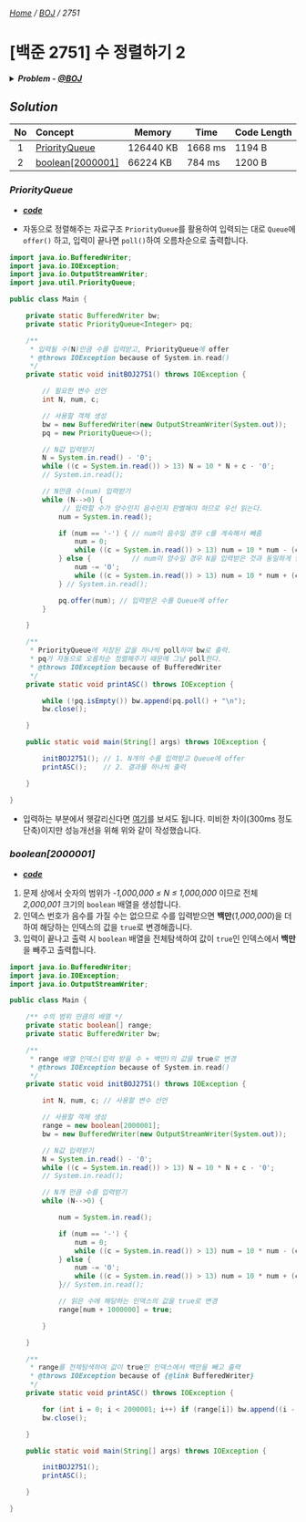 ###### [*Home*](../../../../README.md) / [*BOJ*](../../../../BAEKJOON.md) / *2751*

# [백준 2751] 수 정렬하기 2

<details>
    <summary>
        <i><strong>Problem - <a href="https://www.acmicpc.net/problem/2751">@BOJ</a></strong></i>
    </summary>
    <h2><i>Problem</i></h2>
    <p>
        N개의 수가 주어졌을 때, 이를 오름차순으로 정렬하는 프로그램을 작성하시오.
    </p>
    <h2><i>Input</i></h2>
    <p>
        첫째 줄에 수의 개수 N(1 ≤ N ≤ 1,000,000)이 주어진다. 둘째 줄부터 N개의 줄에는 숫자가 주어진다. 이 수는 절댓값이 1,000,000보다 작거나 같은 정수이다. 수는 중복되지 않는다.
    </p>
    <h2><i>Output</i></h2>
    <p>
        첫째 줄부터 N개의 줄에 오름차순으로 정렬한 결과를 한 줄에 하나씩 출력한다.
    </p>
    <h2><i>Example</i></h2>
    <h3><i>in</i></h3>
    <pre><code>5
5
4
3
2
1</code></pre>
    <h3><i>out</i></h3>
    <pre><code>1
2
3
4
5</code></pre>
</details>

## *Solution*

|No |Concept              |Memory   |Time   |Code Length|
|:-:|:--------------------|---------|-------|-----------|
|1  |[PriorityQueue][1]   |126440 KB|1668 ms|1194 B     |
|2  |[boolean[2000001]][2]| 66224 KB| 784 ms|1200 B     |

### *PriorityQueue*

* [***code***](http://boj.kr/a5086d5fdd584e5083c352906fff1d3a)

* 자동으로 정렬해주는 자료구조 `PriorityQueue`를 활용하여 입력되는 대로 `Queue`에 `offer()` 하고, 입력이 끝나면 `poll()`하여 오름차순으로 출력합니다.

```java
import java.io.BufferedWriter;
import java.io.IOException;
import java.io.OutputStreamWriter;
import java.util.PriorityQueue;

public class Main {

    private static BufferedWriter bw;
    private static PriorityQueue<Integer> pq;

    /**
     * 입력될 수(N)만큼 수를 입력받고, PriorityQueue에 offer
     * @throws IOException because of System.in.read()
     */
    private static void initBOJ2751() throws IOException {

        // 필요한 변수 선언
        int N, num, c;

        // 사용할 객체 생성
        bw = new BufferedWriter(new OutputStreamWriter(System.out));
        pq = new PriorityQueue<>();

        // N값 입력받기
        N = System.in.read() - '0';
        while ((c = System.in.read()) > 13) N = 10 * N + c - '0';
        // System.in.read();

        // N만큼 수(num) 입력받기
        while (N-->0) {
             // 입력할 수가 양수인지 음수인지 판별해야 하므로 우선 읽는다.
            num = System.in.read();

            if (num == '-') { // num이 음수일 경우 c를 계속해서 빼줌
                num = 0;
                while ((c = System.in.read()) > 13) num = 10 * num - (c - '0');
            } else {          // num이 양수일 경우 N을 입력받은 것과 동일하게 받음
                num -= '0';
                while ((c = System.in.read()) > 13) num = 10 * num + (c - '0');
            } // System.in.read();

            pq.offer(num); // 입력받은 수를 Queue에 offer
        }

    }

    /**
     * PriorityQueue에 저장된 값을 하나씩 poll하여 bw로 출력.
     * pq가 자동으로 오름차순 정렬해주기 때문에 그냥 poll한다.
     * @throws IOException because of BufferedWriter
     */
    private static void printASC() throws IOException {

        while (!pq.isEmpty()) bw.append(pq.poll() + "\n");
        bw.close();

    }

    public static void main(String[] args) throws IOException {

        initBOJ2751(); // 1. N개의 수를 입력받고 Queue에 offer
        printASC();    // 2. 결과를 하나씩 출력

    }

}
```

* 입력하는 부분에서 헷갈리신다면 [여기](Java02.java)를 보셔도 됩니다. 미비한 차이(300ms 정도 단축)이지만 성능개선을 위해 위와 같이 작성했습니다.

### *boolean[2000001]*

* [***code***](http://boj.kr/80d248761b48418ea90a0f78644a5358)

1. 문제 상에서 숫자의 범위가 *-1,000,000 ≤ N ≤ 1,000,000* 이므로 전체 *2,000,001* 크기의 `boolean` 배열을 생성합니다.
2. 인덱스 번호가 음수를 가질 수는 없으므로 수를 입력받으면 **백만**(*1,000,000*)을 더하여 해당하는 인덱스의 값을 `true`로 변경해줍니다.
3. 입력이 끝나고 출력 시 `boolean` 배열을 전체탐색하여 값이 `true`인 인덱스에서 **백만**을 빼주고 출력합니다.

```java
import java.io.BufferedWriter;
import java.io.IOException;
import java.io.OutputStreamWriter;

public class Main {

    /** 수의 범위 만큼의 배열 */
    private static boolean[] range;
    private static BufferedWriter bw;

    /**
     * range 배열 인덱스(입력 받을 수 + 백만)의 값을 true로 변경
     * @throws IOException because of System.in.read()
     */
    private static void initBOJ2751() throws IOException {

        int N, num, c; // 사용할 변수 선언

        // 사용할 객체 생성
        range = new boolean[2000001];
        bw = new BufferedWriter(new OutputStreamWriter(System.out));

        // N값 입력받기
        N = System.in.read() - '0';
        while ((c = System.in.read()) > 13) N = 10 * N + c - '0';
        // System.in.read();

        // N개 만큼 수를 입력받기
        while (N-->0) {

            num = System.in.read();

            if (num == '-') {
                num = 0;
                while ((c = System.in.read()) > 13) num = 10 * num - (c - '0');
            } else {
                num -= '0';
                while ((c = System.in.read()) > 13) num = 10 * num + (c - '0');
            }// System.in.read();

            // 읽은 수에 해당하는 인덱스의 값을 true로 변경
            range[num + 1000000] = true;

        }

    }

    /**
     * range를 전체탐색하여 값이 true인 인덱스에서 백만을 빼고 출력
     * @throws IOException because of {@link BufferedWriter}
     */
    private static void printASC() throws IOException {

        for (int i = 0; i < 2000001; i++) if (range[i]) bw.append((i - 1000000) + "\n");
        bw.close();

    }

    public static void main(String[] args) throws IOException {

        initBOJ2751();
        printASC();

    }

}
```

<!-- ref -->
[1]: ###*PriorityQueue*
[2]: ###*boolean[2000001]*
